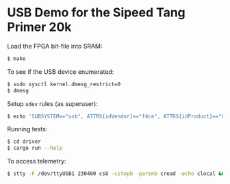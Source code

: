 # USB Demo for the Sipeed Tang Primer 20k

Load the FPGA bit-file into SRAM:
```bash
$ make
```

To see if the USB device enumerated:
```bash
$ sudo sysctl kernel.dmesg_restrict=0
$ dmesg
```

Setup `udev` rules (as superuser):
```bash
$ echo 'SUBSYSTEM=="usb", ATTRS{idVendor}=="f4ce", ATTRS{idProduct}=="0003", MODE="0666"' >> /etc/udev/rules.d/69-tart-usb.rules
```

Running tests:
```bash
$ cd driver
$ cargo run --help
```

To access telemetry:
```bash
$ stty -F /dev/ttyUSB1 230400 cs8 -cstopb -parenb cread -echo clocal && cat /dev/ttyUSB1
```
